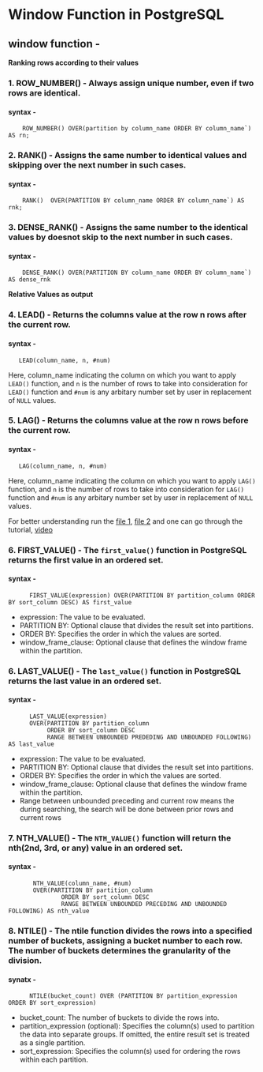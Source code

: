 # Window Function in PostgreSQL

## window function - 

**Ranking rows according to their values**

### 1. ROW_NUMBER() - Always assign unique number, even if two rows are identical.

#### syntax - 

        ROW_NUMBER() OVER(partition by column_name ORDER BY column_name`) AS rn;

### 2. RANK() -  Assigns the same number to identical values and skipping over the next number in such cases. 

#### syntax - 

        RANK()  OVER(PARTITION BY column_name ORDER BY column_name`) AS rnk;


### 3. DENSE_RANK() - Assigns the same number to the identical values by doesnot skip to the next number in such cases. 

#### syntax - 

        DENSE_RANK() OVER(PARTITION BY column_name ORDER BY column_name`) AS dense_rnk


**Relative Values as output**

### 4. LEAD() - Returns the columns value at the row n rows after the current row.

#### syntax - 

       LEAD(column_name, n, #num) 
Here, column_name indicating the column on which you want to apply `LEAD()` function, and `n` is the number of rows to take into consideration for `LEAD()` function and `#num` is any arbitary number set by user in replacement of `NULL` values.



### 5. LAG() - Returns the columns value at the row n rows before the current row.

#### syntax - 

       LAG(column_name, n, #num) 
Here, column_name indicating the column on which you want to apply `LAG()` function, and `n` is the number of rows to take into consideration for `LAG()` function and `#num` is any arbitary number set by user in replacement of `NULL` values.


For better understanding run the [file 1](https://github.com/SaibalPatraDS/PostgreSQL/blob/main/Window%20Functions/create_table_employee.sql), [file 2](https://github.com/SaibalPatraDS/PostgreSQL/blob/main/Window%20Functions/window_function.sql) and one can go through the tutorial, [video](https://youtu.be/Ww71knvhQ-s)


### 6. FIRST_VALUE() - The `first_value()` function in PostgreSQL returns the first value in an ordered set.

#### syntax - 

          FIRST_VALUE(expression) OVER(PARTITION BY partition_column ORDER BY sort_column DESC) AS first_value

  * expression: The value to be evaluated.
  * PARTITION BY: Optional clause that divides the result set into partitions.
  * ORDER BY: Specifies the order in which the values are sorted.
  * window_frame_clause: Optional clause that defines the window frame within the partition.

### 6. LAST_VALUE() - The `last_value()` function in PostgreSQL returns the last value in an ordered set.

#### syntax - 

          LAST_VALUE(expression) 
          OVER(PARTITION BY partition_column 
               ORDER BY sort_column DESC
               RANGE BETWEEN UNBOUNDED PREDEDING AND UNBOUNDED FOLLOWING) AS last_value

  * expression: The value to be evaluated.
  * PARTITION BY: Optional clause that divides the result set into partitions.
  * ORDER BY: Specifies the order in which the values are sorted.
  * window_frame_clause: Optional clause that defines the window frame within the partition.
  * Range between unbounded preceding and current row means the during searching, 
    the search will be done between prior rows and current rows

### 7. NTH_VALUE() - The `NTH_VALUE()` function will return the nth(2nd, 3rd, or any) value in an ordered set. 

#### syntax - 

           NTH_VALUE(column_name, #num)
           OVER(PARTITION BY partition_column
                   ORDER BY sort_column DESC
                   RANGE BETWEEN UNBOUNDED PRECEDING AND UNBOUNDED FOLLOWING) AS nth_value


### 8. NTILE() - The ntile function divides the rows into a specified number of buckets, assigning a bucket number to each row. The number of buckets determines the granularity of the division.


#### synatx - 

          NTILE(bucket_count) OVER (PARTITION BY partition_expression ORDER BY sort_expression)

   * bucket_count: The number of buckets to divide the rows into.
   * partition_expression (optional): Specifies the column(s) used to partition the data into separate groups. If omitted, the entire result set is treated as a single partition.
   * sort_expression: Specifies the column(s) used for ordering the rows within each partition.

                   
